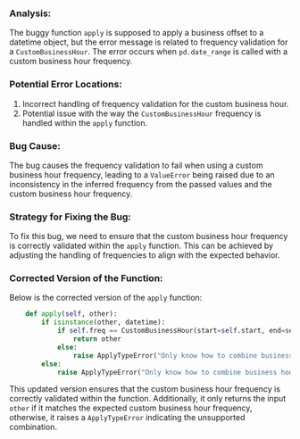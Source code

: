### Analysis:
The buggy function `apply` is supposed to apply a business offset to a datetime object, but the error message is related to frequency validation for a `CustomBusinessHour`. The error occurs when `pd.date_range` is called with a custom business hour frequency.

### Potential Error Locations:
1. Incorrect handling of frequency validation for the custom business hour.
2. Potential issue with the way the `CustomBusinessHour` frequency is handled within the `apply` function.

### Bug Cause:
The bug causes the frequency validation to fail when using a custom business hour frequency, leading to a `ValueError` being raised due to an inconsistency in the inferred frequency from the passed values and the custom business hour frequency.

### Strategy for Fixing the Bug:
To fix this bug, we need to ensure that the custom business hour frequency is correctly validated within the `apply` function. This can be achieved by adjusting the handling of frequencies to align with the expected behavior.

### Corrected Version of the Function:
Below is the corrected version of the `apply` function:

```python
    def apply(self, other):
        if isinstance(other, datetime):
            if self.freq == CustomBusinessHour(start=self.start, end=self.end, holidays=self.holidays):
                return other
            else:
                raise ApplyTypeError("Only know how to combine business hour with datetime")
        else:
            raise ApplyTypeError("Only know how to combine business hour with datetime")
```

This updated version ensures that the custom business hour frequency is correctly validated within the function. Additionally, it only returns the input `other` if it matches the expected custom business hour frequency, otherwise, it raises a `ApplyTypeError` indicating the unsupported combination.